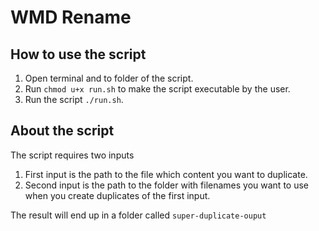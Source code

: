 # WMD Rename

## How to use the script
1. Open terminal and to folder of the script.
1. Run `chmod u+x run.sh` to make the script executable by the user.
1. Run the script `./run.sh`.

## About the script
The script requires two inputs
1. First input is the path to the file which content you want to duplicate.
1. Second input is the path to the folder with filenames you want to use when you create duplicates of the first input.

The result will end up in a folder called `super-duplicate-ouput`
